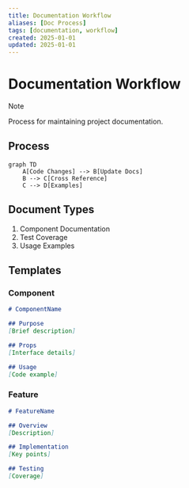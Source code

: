 ```yaml
---
title: Documentation Workflow
aliases: [Doc Process]
tags: [documentation, workflow]
created: 2025-01-01
updated: 2025-01-01
---
```


# Documentation Workflow

> [!note]
> Process for maintaining project documentation.

## Process
```mermaid
graph TD
    A[Code Changes] --> B[Update Docs]
    B --> C[Cross Reference]
    C --> D[Examples]
```

## Document Types
1. Component Documentation
2. Test Coverage
3. Usage Examples

## Templates

### Component
```markdown
# ComponentName

## Purpose
[Brief description]

## Props
[Interface details]

## Usage
[Code example]
```

### Feature
```markdown
# FeatureName

## Overview
[Description]

## Implementation
[Key points]

## Testing
[Coverage]
```

